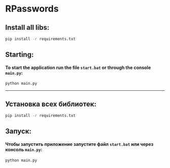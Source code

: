 # RPasswords

## Install all libs:
```bash
pip install -r requirements.txt
```
## Starting:
  #### To start the application run the file ` start.bat ` or through the console ` main.py `:
  ```bash
  python main.py
  ```

---

## Установка всех библиотек:
```bash
pip install -r requirements.txt
```
## Запуск:
  #### Чтобы запустить приложение запустите файл ` start.bat ` или через консоль ` main.py `:
  ```bash
  python main.py
  ```
